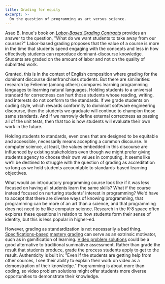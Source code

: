 ```yaml
---
title: Grading for equity
excerpt: >-
  On the question of programming as art versus science.
---
```


Asao B. Inoue's book on *[Labor-Based Grading Contracts](https://wac.colostate.edu/books/perspectives/labor/)* provides an answer to the question, "What do we want students to take away from our courses?" Labor-based grading proposes that the value of a course is more in the time that students spend engaging with the concepts and less in how effectively students can reproduce dominant-discourse knowledge. Students are graded on the amount of labor and not on the quality of submitted work.

Granted, this is in the context of English composition where grading for the dominant discourse disenfranchises students. But there are similarities: research by Felienne (among others) compares learning programming languages to learning natural languages. Holding students to a universal standard for correctness can hurt those students whose reading, writing, and interests do not conform to the standards. If we grade students on coding style, which rewards conformity to dominant software engineering discourse, then the students we graduate will continue to champion those same standards. And if we narrowly define external correctness as passing all of the unit tests, then that too is how students will evaluate their own work in the future.

Holding students to standards, even ones that are designed to be equitable and accessible, necessarily means accepting a common discourse. In computer science, at least, the values embedded in this discourse are influenced by existing stakeholders even though we might prefer giving students agency to choose their own values in computing. It seems like we'll be destined to struggle with the question of grading as accreditation so long as we hold students accountable to standards-based learning objectives.

What would an introductory programming course look like if it was less focused on having all students learn the same skills? What if the course instead focused on nurturing students' interest in programming? We'd have to accept that there are diverse ways of knowing programming, that programming can be more of an art than a science, and that programming does not need to be like computer science. Research in the K-8 space often explores these questions in relation to how students form their sense of identity, but this is less popular in higher-ed.

However, grading as standardization is not necessarily a bad thing. [Specifications-based](https://rtalbert.org/specs-grading-iteration-winner/) [mastery grading](https://rtalbert.org/mastery-grading-and-academic-honesty/) can serve as an extrinsic motivator, such as in gamification of learning. [Video problem solutions](https://faculty.washington.edu/paselkin/remote-teaching-tools-video-problem-solutions/) could be a good alternative to traditional summative assessment. Rather than grade the result that students produce, grade the process students apply to get to the result. Authenticity is built in: "Even if the students are getting help from other sources, I see their ability to explain their work on video as a demonstration of their knowledge." Programming is about more than coding, so video problem solutions might offer students more diverse opportunities to demonstrate their knowledge.
